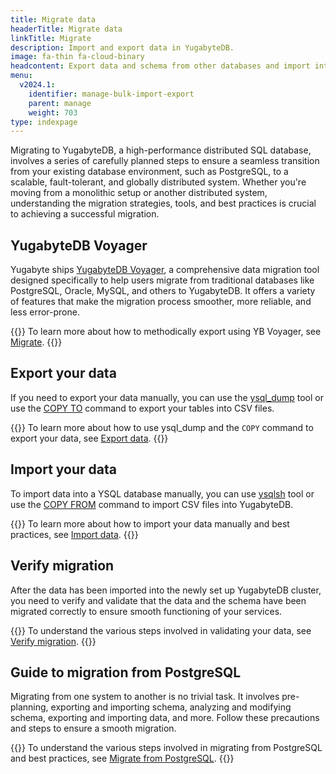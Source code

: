 ```yaml
---
title: Migrate data
headerTitle: Migrate data
linkTitle: Migrate
description: Import and export data in YugabyteDB.
image: fa-thin fa-cloud-binary
headcontent: Export data and schema from other databases and import into YugabyteDB
menu:
  v2024.1:
    identifier: manage-bulk-import-export
    parent: manage
    weight: 703
type: indexpage
---
```


Migrating to YugabyteDB, a high-performance distributed SQL database, involves a series of carefully planned steps to ensure a seamless transition from your existing database environment, such as PostgreSQL, to a scalable, fault-tolerant, and globally distributed system. Whether you're moving from a monolithic setup or another distributed system, understanding the migration strategies, tools, and best practices is crucial to achieving a successful migration.

## YugabyteDB Voyager

Yugabyte ships [YugabyteDB Voyager](/preview/yugabyte-voyager/), a comprehensive data migration tool designed specifically to help users migrate from traditional databases like PostgreSQL, Oracle, MySQL, and others to YugabyteDB. It offers a variety of features that make the migration process smoother, more reliable, and less error-prone.

{{<lead link="/preview/yugabyte-voyager/migrate/">}}
To learn more about how to methodically export using YB Voyager, see [Migrate](/preview/yugabyte-voyager/migrate/).
{{</lead>}}

## Export your data

If you need to export your data manually, you can use the [ysql_dump](../../admin/ysql-dump/) tool or use the [COPY TO](../../api/ysql/the-sql-language/statements/cmd_copy/) command to export your tables into CSV files.

{{<lead link="../../manage/data-migration/bulk-export-ysql/">}}
To learn more about how to use ysql_dump and the `COPY` command to export your data, see [Export data](../../manage/data-migration/bulk-export-ysql/).
{{</lead>}}

## Import your data

To import data into a YSQL database manually, you can use [ysqlsh](../../admin/ysqlsh/) tool or use the [COPY FROM](../../api/ysql/the-sql-language/statements/cmd_copy/) command to import CSV files into YugabyteDB.

{{<lead link="../../manage/data-migration/bulk-import-ysql/">}}
To learn more about how to import your data manually and best practices, see [Import data](../../manage/data-migration/bulk-import-ysql/).
{{</lead>}}

## Verify migration

After the data has been imported into the newly set up YugabyteDB cluster, you need to verify and validate that the data and the schema have been migrated correctly to ensure smooth functioning of your services.

{{<lead link="">}}
To understand the various steps involved in validating your data, see [Verify migration](./verify-migration-ysql).
{{</lead>}}

## Guide to migration from PostgreSQL

Migrating from one system to another is no trivial task. It involves pre-planning, exporting and importing schema, analyzing and modifying schema, exporting and importing data, and more. Follow these precautions and steps to ensure a smooth migration.

{{<lead link="../../manage/data-migration/migrate-from-postgres/">}}
To understand the various steps involved in migrating from PostgreSQL and best practices, see [Migrate from PostgreSQL](../../manage/data-migration/migrate-from-postgres/).
{{</lead>}}
